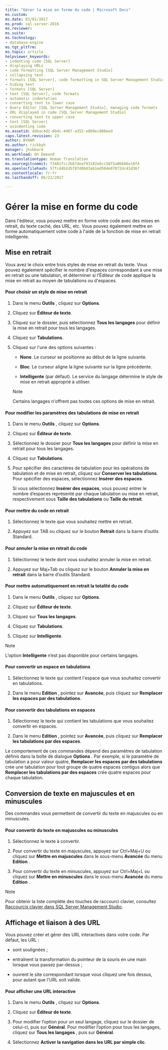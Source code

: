 ```yaml
---
title: "Gérer la mise en forme du code | Microsoft Docs"
ms.custom: 
ms.date: 03/01/2017
ms.prod: sql-server-2016
ms.reviewer: 
ms.suite: 
ms.technology:
- database-engine
ms.tgt_pltfrm: 
ms.topic: article
helpviewer_keywords:
- indenting code [SQL Server]
- displaying URLs
- code formatting [SQL Server Management Studio]
- collapsing text
- formats [SQL Server], code formatting in SQL Server Management Studio
- hiding text
- formats [SQL Server]
- text [SQL Server], code formats
- automatic indentation
- converting text to lower case
- Query Editor [SQL Server Management Studio], managing code formats
- URL displayed in code [SQL Server Management Studio]
- converting text to upper case
- text [SQL Server]
- unindenting code
ms.assetid: ddbac4d2-6bdc-4467-a352-e869ec880eed
caps.latest.revision: 23
author: BYHAM
ms.author: rickbyh
manager: jhubbard
ms.workload: On Demand
ms.translationtype: Human Translation
ms.sourcegitcommit: f3481fcc2bb74eaf93182e6cc58f5a06666e10f4
ms.openlocfilehash: 57fcddb2d5f87d0b03ab1ed504e07072dc41d367
ms.contentlocale: fr-fr
ms.lasthandoff: 06/22/2017

---
```

# <a name="manage-code-formatting"></a>Gérer la mise en forme du code
  Dans l'éditeur, vous pouvez mettre en forme votre code avec des mises en retrait, du texte caché, des URL, etc. Vous pouvez également mettre en forme automatiquement votre code à l'aide de la fonction de mise en retrait intelligente.  
  
## <a name="indenting"></a>Mise en retrait  
 Vous avez le choix entre trois styles de mise en retrait du texte. Vous pouvez également spécifier le nombre d'espaces correspondant à une mise en retrait ou une tabulation, et déterminer si l'Éditeur de code applique la mise en retrait au moyen de tabulations ou d'espaces.  
  
#### <a name="to-choose-an-indenting-style"></a>Pour choisir un style de mise en retrait  
  
1.  Dans le menu **Outils** , cliquez sur **Options**.  
  
2.  Cliquez sur **Éditeur de texte**.  
  
3.  Cliquez sur le dossier, puis sélectionnez **Tous les langages** pour définir la mise en retrait pour tous les langages.  
  
4.  Cliquez sur **Tabulations**.  
  
5.  Cliquez sur l'une des options suivantes :  
  
    -   **None**. Le curseur se positionne au début de la ligne suivante.  
  
    -   **Bloc**. Le curseur aligne la ligne suivante sur la ligne précédente.  
  
    -   **Intelligente** (par défaut). Le service du langage détermine le style de mise en retrait approprié à utiliser.  
  
    > [!NOTE]  
    >  Certains langages n'offrent pas toutes ces options de mise en retrait.  
  
#### <a name="to-change-indent-tab-settings"></a>Pour modifier les paramètres des tabulations de mise en retrait  
  
1.  Dans le menu **Outils** , cliquez sur **Options**.  
  
2.  Cliquez sur **Éditeur de texte**.  
  
3.  Sélectionnez le dossier pour **Tous les langages** pour définir la mise en retrait pour tous les langages.  
  
4.  Cliquez sur **Tabulations**.  
  
5.  Pour spécifier des caractères de tabulation pour les opérations de tabulation et de mise en retrait, cliquez sur **Conserver les tabulations**. Pour spécifier des espaces, sélectionnez **Insérer des espaces**.  
  
     Si vous sélectionnez **Insérer des espaces**, vous pouvez entrer le nombre d’espaces représenté par chaque tabulation ou mise en retrait, respectivement sous **Taille des tabulations** ou **Taille du retrait**.  
  
#### <a name="to-indent-code"></a>Pour mettre du code en retrait  
  
1.  Sélectionnez le texte que vous souhaitez mettre en retrait.  
  
2.  Appuyez sur TAB ou cliquez sur le bouton **Retrait** dans la barre d’outils Standard.  
  
#### <a name="to-unindent-code"></a>Pour annuler la mise en retrait du code  
  
1.  Sélectionnez le texte dont vous souhaitez annuler la mise en retrait.  
  
2.  Appuyez sur Maj+Tab ou cliquez sur le bouton **Annuler la mise en retrait** dans la barre d’outils Standard.  
  
#### <a name="to-automatically-indent-all-of-your-code"></a>Pour mettre automatiquement en retrait la totalité du code  
  
1.  Dans le menu **Outils** , cliquez sur **Options**.  
  
2.  Cliquez sur **Éditeur de texte**.  
  
3.  Cliquez sur **Tous les langages**.  
  
4.  Cliquez sur **Tabulations**.  
  
5.  Cliquez sur **Intelligente**.  
  
> [!NOTE]  
>  L’option **Intelligente** n’est pas disponible pour certains langages.  
  
#### <a name="to-convert-white-space-to-tabs"></a>Pour convertir un espace en tabulations  
  
1.  Sélectionnez le texte qui contient l'espace que vous souhaitez convertir en tabulations.  
  
2.  Dans le menu **Edition** , pointez sur **Avancée**, puis cliquez sur **Remplacer les espaces par des tabulations**.  
  
#### <a name="to-convert-tabs-to-spaces"></a>Pour convertir des tabulations en espaces  
  
1.  Sélectionnez le texte qui contient les tabulations que vous souhaitez convertir en espaces.  
  
2.  Dans le menu **Edition** , pointez sur **Avancée**, puis cliquez sur **Remplacer les tabulations par des espaces**.  
  
 Le comportement de ces commandes dépend des paramètres de tabulation définis dans la boîte de dialogue **Options** . Par exemple, si le paramètre de tabulation a pour valeur quatre, **Remplacer les espaces par des tabulations** crée une tabulation pour tout groupe de quatre espaces contigus alors que **Remplacer les tabulations par des espaces** crée quatre espaces pour chaque tabulation.  
  
## <a name="converting-text-to-upper-and-lower-case"></a>Conversion de texte en majuscules et en minuscules  
 Des commandes vous permettent de convertir du texte en majuscules ou en minuscules.  
  
#### <a name="to-switch-text-to-upper-or-lower-case"></a>Pour convertir du texte en majuscules ou minuscules  
  
1.  Sélectionnez le texte à convertir.  
  
2.  Pour convertir du texte en majuscules, appuyez sur Ctrl+Maj+U ou cliquez sur **Mettre en majuscules** dans le sous-menu **Avancée** du menu **Edition** .  
  
3.  Pour convertir du texte en minuscules, appuyez sur Ctrl+Maj+L ou cliquez sur **Mettre en minuscules** dans le sous-menu **Avancée** du menu **Edition** .  
  
> [!NOTE]  
>  Pour obtenir la liste complète des touches de raccourci clavier, consultez [Raccourcis clavier dans SQL Server Management Studio](../../tools/sql-server-management-studio/sql-server-management-studio-keyboard-shortcuts.md).  
  
## <a name="displaying-and-linking-to-urls"></a>Affichage et liaison à des URL  
 Vous pouvez créer et gérer des URL interactives dans votre code. Par défaut, les URL :  
  
-   sont soulignées ;  
  
-   entraînent la transformation du pointeur de la souris en une main lorsque vous passez par-dessus ;  
  
-   ouvrent le site correspondant lorsque vous cliquez une fois dessus, pour autant que l'URL soit valide.  
  
#### <a name="to-display-a-clickable-url"></a>Pour afficher une URL interactive  
  
1.  Dans le menu **Outils** , cliquez sur **Options**.  
  
2.  Cliquez sur **Éditeur de texte**.  
  
3.  Pour modifier l’option pour un seul langage, cliquez sur le dossier de celui-ci, puis sur **Général**. Pour modifier l’option pour tous les langages, cliquez sur **Tous les langages** , puis sur **Général**.  
  
4.  Sélectionnez **Activer la navigation dans les URL par simple clic**.  
  
  

